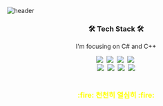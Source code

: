 ![header](https://capsule-render.vercel.app/api?type=waving&color=gradient&height=400&section=header&text=Hi!%20I'm%20JungJun&fontSize=90&animation=fadeIn&fontAlignY=38&desc=Being%20a%20%20%20%20%20%20Devloper&descAlignY=51&descAlign=80)


<h3 align="center">🛠 Tech Stack 🛠</h3>
<p align="center">
I'm focusing on C# and C++
<p align="center">
  <img src="https://img.shields.io/badge/c-%2300599C.svg?style=for-the-badge&logo=c&logoColor=white"/></a>&nbsp
  <img src="https://img.shields.io/badge/c%23-%23239120.svg?style=for-the-badge&logo=c-sharp&logoColor=white"/></a>&nbsp
  <img src="https://img.shields.io/badge/c++-%2300599C.svg?style=for-the-badge&logo=c%2B%2B&logoColor=white"/></a>&nbsp 
  <img src="https://img.shields.io/badge/java-%23ED8B00.svg?style=for-the-badge&logo=java&logoColor=white"/></a>&nbsp
  <br>
  <img src="https://img.shields.io/badge/python-3670A0?style=for-the-badge&logo=python&logoColor=ffdd54"/></a>&nbsp 
  <img src="https://img.shields.io/badge/html-%23E34F26.svg?style=for-the-badge&logo=html5&logoColor=white"/></a>&nbsp 
  <img src="https://img.shields.io/badge/css-%231572B6.svg?style=for-the-badge&logo=css3&logoColor=white"/></a>&nbsp 
  <img src="https://img.shields.io/badge/javascript-%23323330.svg?style=for-the-badge&logo=javascript&logoColor=%23F7DF1E"> 
  <br>

<br>


<h3 align='center'> <font color = 'yellow'>:fire: 천천히 열심히 :fire: </font> </h3>
